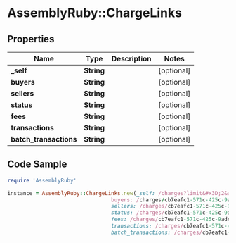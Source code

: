 # AssemblyRuby::ChargeLinks

## Properties

Name | Type | Description | Notes
------------ | ------------- | ------------- | -------------
**_self** | **String** |  | [optional] 
**buyers** | **String** |  | [optional] 
**sellers** | **String** |  | [optional] 
**status** | **String** |  | [optional] 
**fees** | **String** |  | [optional] 
**transactions** | **String** |  | [optional] 
**batch_transactions** | **String** |  | [optional] 

## Code Sample

```ruby
require 'AssemblyRuby'

instance = AssemblyRuby::ChargeLinks.new(_self: /charges?limit&#x3D;2&amp;offset,
                                 buyers: /charges/cb7eafc1-571c-425c-9adc-f56cb585cd68/buyers,
                                 sellers: /charges/cb7eafc1-571c-425c-9adc-f56cb585cd68/sellers,
                                 status: /charges/cb7eafc1-571c-425c-9adc-f56cb585cd68/status,
                                 fees: /charges/cb7eafc1-571c-425c-9adc-f56cb585cd68/fees,
                                 transactions: /charges/cb7eafc1-571c-425c-9adc-f56cb585cd68/transactions,
                                 batch_transactions: /charges/cb7eafc1-571c-425c-9adc-f56cb585cd68/batch_transactions)
```


